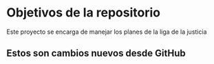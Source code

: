 # Objetivos de la repositorio

Este proyecto se encarga de manejar los planes de la liga de la justicia

## Estos son cambios nuevos desde GitHub
